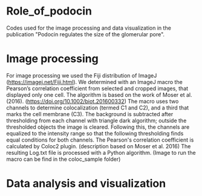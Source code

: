 # Role_of_podocin
Codes used for the image processing and data visualization in the publication "Podocin regulates the size of the glomerular pore".

# Image processing
For image processing we used the Fiji distribution of ImageJ (https://imagej.net/Fiji.html).
We determined with an ImageJ macro the Pearson’s correlation coefficient from selected and cropped images, that displayed only one cell. 
The algorithm is based on the work of Moser et al. (2016). (https://doi.org/10.1002/biot.201600332)
The macro uses two channels to determine colocalization (termed C1 and C2), and a third that marks the cell membrane (C3).
The background is subtracted after thresholding from each channel with triangle dark algorithm; outside the thresholded objects the image is cleared.
Following this, the channels are equalized to the intensity range so that the following thresholding finds equal conditions for both channels.
The Pearson's correlation coefficient is calculated by Coloc2 plugin. (description based on Moser et al. 2016)
The resulting Log.txt file is processed with a Python algorithm.
(Image to run the macro can be find in the coloc_sample folder)

# Data analysis and visualization
